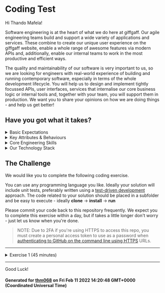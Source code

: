 # Coding Test

Hi Thando Mafela!

Software engineering is at the heart of what we do here at giffgaff. Our agile engineering teams build and support a wide variety of applications and services. These combine to create our unique user experience on the giffgaff website, enable a whole range of awesome features via modern APIs and, additionally, enable our internal teams to work in the most productive and efficient ways.

The quality and maintainability of our software is very important to us, so we are looking for engineers with real-world experience of building and running contemporary software, especially in terms of the whole development lifecycle. You will help us to design and implement tightly focussed APIs, user interfaces, services that internalise our core business logic or internal tools and, together with your team, you will support them in production. We want you to share your opinions on how we are doing things - and help us get better!

## Have you got what it takes?

<details>
  <summary>Basic Expectations</summary>
  <br/>
  <ul>
    <li>Love delivering a wow to our members</li>
    <li>Ability to communicate clearly</li>
    <li>Be curious & creative</li>
    <li>Have excellent attention to detail</li>
    <li>Have an interest in technology, mobile and wider popular culture trends</li>
    <li>Able to work under pressure and manage workloads effectively</li>
    <li>Organised, self motivated and accountable for own workload</li>
    <li>A strong team player</li>
  </ul>
  <br/>
</details>
<details>
  <summary>Key Attributes & Behaviours</summary>
  <br/>
  <strong>Community & Connectedness</strong>
  <p>A person with community & connectedness skills has a sense of being part of a larger whole, a desire to contribute, a sense that the other people (i.e. coworkers, users, members) are not simply characters in his or her own movie, but fully-realised individuals.</p>
  <ul>
    <li>Coach & Mentor</li>
    <li>Courageous & Honest</li>
    <li>Code with Empathy</li>
    <li>Open Source Approach</li>
  </ul>
  <br/>
  <strong>Leadership</strong>
  <p>A person with leadership skills knows how to develop and follow a sense of purpose, in themselves and in others. They are willing to point out, own, and fix things that are broken about our company and in their own career tracks.</p>
  <ul>
    <li>An Owner’s Mindset</li>
    <li>Good at Persuasion</li>
    <li>A Sense of Purpose</li>
    <li>Do the Next Right-Thing</li>
  </ul>
  <br/>
  <strong>Technical Capability</strong>
  <p>A person with high technical capability is technically curious, tackles problems without giving up, and produces solutions that less-experienced folks can use, maintain, and learn from.</p>
  <ul>
    <li>Creative & Curious</li>
    <li>Disciplined & Rigorous</li>
    <li>Fearless & Pragmatic</li>
    <li>Good at Problem Solving</li>
    <li>A Propensity to Ship</li>
  </ul>
  <br/>
</details>
<details>
  <summary>Core Engineering Skills</summary>
  <br/>
  <table>
    <tr><td rowspan="4" valign="top">Must Have</td><td>Reading & Writing Code</td></tr>
    <tr><td>Variables & Control Structures</td></tr>
    <tr><td>Debugging & Troubleshooting</td></tr>
    <tr><td>IDE & OS Basics</td></tr>
    <tr><td rowspan="4" valign="top">Should Have</td><td>Test Driven Development</td></tr>
    <tr><td>Pair Programming</td></tr>
    <tr><td>Clean Code & Refactoring</td></tr>
    <tr><td>Version Control</td></tr>
    <tr><td rowspan="6" valign="top">Could Have</td><td>Continuous Integration & Deployment</td></tr>
    <tr><td>Algorithms & Data Structures</td></tr>
    <tr><td>Dependency Injection</td></tr>
    <tr><td>Mocks & Stubs</td></tr>
    <tr><td>Alerting & Monitoring</td></tr>
    <tr><td>Functional & Non-Functional Testing</td></tr>
    <tr><td rowspan="4" valign="top">Would Like</td><td>SOLID Principles</td></tr>
    <tr><td>Containerisation & Networking Basics</td></tr>
    <tr><td>Twelve Factor App Design</td></tr>
    <tr><td>Solution Architecture</td></tr>
  </table>
</details>
<details>
  <summary>Our Technology Stack</summary>
  <br/>
  <table>
    <tr><td rowspan="8" valign="top">Client-Side</td><td>CSS3</td></tr>
    <tr><td>ECMAScript (ES6+)</td></tr>
    <tr><td>HTML5</td></tr>
    <tr><td>Jest</td></tr>
    <tr><td>React</td></tr>
    <tr><td>React Native</td></tr>
    <tr><td>SASS</td></tr>
    <tr><td>TypeScript</td></tr>
    <tr><td rowspan="6" valign="top">Server-Side</td><td>Java 8 with Maven</td></tr>
    <tr><td>JUnit</td></tr>
    <tr><td>Node JS</td></tr>
    <tr><td>PHP & Laravel</td></tr>
    <tr><td>Python</td></tr>
    <tr><td>Spring Framework</td></tr>
    <tr><td rowspan="8" valign="top">Additional</td><td>Apache & NGINX</td></tr>
    <tr><td>AWS</td></tr>
    <tr><td>Jenkins</td></tr>
    <tr><td>DynamoDB, PostgreSQL, Redis & Oracle</td></tr>
    <tr><td>Docker & Kubernetes</td></tr>
    <tr><td>ElasticSearch & Kibana</td></tr>
    <tr><td>Grafana & Prometheus</td></tr>
    <tr><td>Kinesis</td></tr>
  </table>
</details>

## The Challenge

We would like you to complete the following coding exercise.

You can use any programming language you like. Ideally your solution will include unit tests, preferably written using a [test-driven development](https://en.wikipedia.org/wiki/Test-driven_development) approach. The code related to your solution should be placed in a subfolder and be easy to execute - ideally **clone** → **install** → **run**

Please commit your code back to this repository frequently. We expect you to complete this exercise within a day, but if takes a little longer don't worry - just let us know when you're done.

> NOTE: Due to 2FA if you're using HTTPS to access this repo, you must create a personal access token to use as a password when [authenticating to GitHub on the command line using HTTPS](https://help.github.com/en/github/authenticating-to-github/accessing-github-using-two-factor-authentication#authenticating-on-the-command-line-using-https) URLs.


---

<details>
<summary>Exercise 1 (45 minutes)</summary>

---

## Product Search

Pulling data from a file into a complex data structure makes parsing much simpler. Many programming languages support the JSON format, a popular way of representing data.

Create a program that takes a product name as input and retrieves the current price and quantity for that product.  The product data is in a data file in the JSON format and looks like this:

```
{
  "products" : [
    {"name": "Widget", "price": 25.00, "quantity": 5 },
    {"name": "Thing", "price": 15.00, "quantity": 5 },
    {"name": "Doodad", "price": 5.00, "quantity": 10 }
] }
```

Print out the product name, price, and quantity if the product is found. If no product matches the search, state that no product was found and start over.

### Example Output

```
What is the product name? iPad
Sorry, that product was not found in our inventory.
What is the product name? Widget
Name: Widget
Price: $25.00
Quantity on hand: 5
```

### Constraints

* The file is in the JSON format. Use a JSON parser to pull the values out of the file.
* If no record is found, prompt again.
</details>

---


Good Luck!

#### Generated for [thm068](https://github.com/thm068) on Fri Feb 11 2022 14:20:48 GMT+0000 (Coordinated Universal Time)